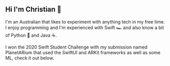 ## Hi I'm Christian 👋

I'm an Australian that likes to experiment with anything tech in my free time. I enjoy programming and I'm experienced with Swift 🏎 and also know a bit of Python 🐍 and Java ☕️. 

I won the 2020 Swift Student Challenge with my submission named PlanetARium that used the SwiftUI and ARKit frameworks as well as some ML, check it out below.

<!--
**Priva28/Priva28** is a ✨ _special_ ✨ repository because its `README.md` (this file) appears on your GitHub profile.

Here are some ideas to get you started:

- 🔭 I’m currently working on ...
- 🌱 I’m currently learning ...
- 👯 I’m looking to collaborate on ...
- 🤔 I’m looking for help with ...
- 💬 Ask me about ...
- 📫 How to reach me: ...
- 😄 Pronouns: ...
- ⚡ Fun fact: ...
-->

